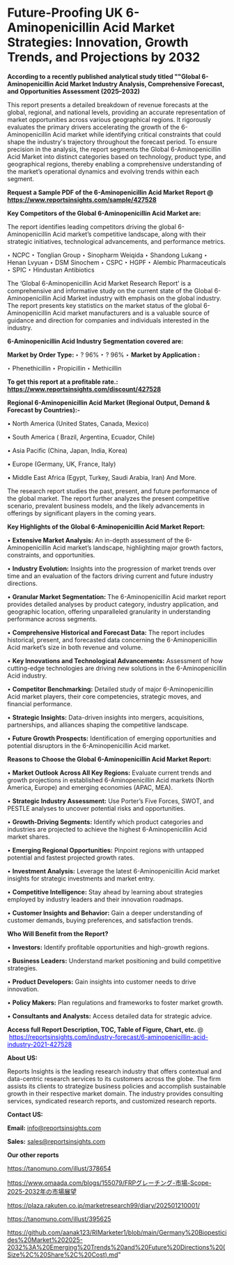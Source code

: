 # Future-Proofing UK 6-Aminopenicillin Acid Market Strategies: Innovation, Growth Trends, and Projections by 2032

<strong>According to a recently published analytical study titled ""Global 6-Aminopenicillin Acid Market Industry Analysis, Comprehensive Forecast, and Opportunities Assessment (2025–2032)</strong>

This report presents a detailed breakdown of revenue forecasts at the global, regional, and national levels, providing an accurate representation of market opportunities across various geographical regions. It rigorously evaluates the primary drivers accelerating the growth of the 6-Aminopenicillin Acid market while identifying critical constraints that could shape the industry's trajectory throughout the forecast period. To ensure precision in the analysis, the report segments the Global 6-Aminopenicillin Acid Market into distinct categories based on technology, product type, and geographical regions, thereby enabling a comprehensive understanding of the market’s operational dynamics and evolving trends within each segment.

<strong>Request a Sample PDF of the 6-Aminopenicillin Acid Market Report </strong><strong>@<a href=https://www.reportsinsights.com/sample/427528 style=color:#0000ff;> https://www.reportsinsights.com/sample/427528</a></strong></font>

<strong>Key Competitors of the Global 6-Aminopenicillin Acid Market are:</strong>

The report identifies leading competitors driving the global 6-Aminopenicillin Acid market’s competitive landscape, along with their strategic initiatives, technological advancements, and performance metrics.

‣ NCPC
‣ Tonglian Group
‣ Sinopharm Weiqida
‣ Shandong Lukang
‣ Henan Lvyuan
‣ DSM Sinochem
‣ CSPC
‣ HGPF
‣ Alembic Pharmaceuticals
‣ SPIC
‣ Hindustan Antibiotics

The ‘Global 6-Aminopenicillin Acid Market Research Report’ is a comprehensive and informative study on the current state of the Global 6-Aminopenicillin Acid Market industry with emphasis on the global industry. The report presents key statistics on the market status of the global 6-Aminopenicillin Acid market manufacturers and is a valuable source of guidance and direction for companies and individuals interested in the industry.

<strong>6-Aminopenicillin Acid Industry Segmentation covered are:</strong>

<strong>Market by Order Type: </strong>
‣ ? 96%
‣ ? 96%
‣ 
<strong>Market by Application :</strong>

‣ Phenethicillin
‣ Propicillin
‣ Methicillin

<strong>To get this report at a profitable rate.: <a href=https://www.reportsinsights.com/discount/427528 style=color:#0000ff;>https://www.reportsinsights.com/discount/427528</a></strong></font>

<strong>Regional 6-Aminopenicillin Acid Market (Regional Output, Demand &amp; Forecast by Countries):-</strong>

• North America (United States, Canada, Mexico)

• South America ( Brazil, Argentina, Ecuador, Chile)

• Asia Pacific (China, Japan, India, Korea)

• Europe (Germany, UK, France, Italy)

• Middle East Africa (Egypt, Turkey, Saudi Arabia, Iran) And More.

The research report studies the past, present, and future performance of the global market. The report further analyzes the present competitive scenario, prevalent business models, and the likely advancements in offerings by significant players in the coming years.

<strong>Key Highlights of the Global 6-Aminopenicillin Acid Market Report:</strong>

• <strong>Extensive Market Analysis:</strong> An in-depth assessment of the 6-Aminopenicillin Acid market’s landscape, highlighting major growth factors, constraints, and opportunities.

• <strong>Industry Evolution:</strong> Insights into the progression of market trends over time and an evaluation of the factors driving current and future industry directions.

• <strong>Granular Market Segmentation:</strong> The 6-Aminopenicillin Acid market report provides detailed analyses by product category, industry application, and geographic location, offering unparalleled granularity in understanding performance across segments.

• <strong>Comprehensive Historical and Forecast Data:</strong> The report includes historical, present, and forecasted data concerning the 6-Aminopenicillin Acid market’s size in both revenue and volume.

• <strong>Key Innovations and Technological Advancements:</strong> Assessment of how cutting-edge technologies are driving new solutions in the 6-Aminopenicillin Acid industry.

• <strong>Competitor Benchmarking:</strong> Detailed study of major 6-Aminopenicillin Acid market players, their core competencies, strategic moves, and financial performance.

• <strong>Strategic Insights:</strong> Data-driven insights into mergers, acquisitions, partnerships, and alliances shaping the competitive landscape.

• <strong>Future Growth Prospects:</strong> Identification of emerging opportunities and potential disruptors in the 6-Aminopenicillin Acid market.

<strong>Reasons to Choose the Global 6-Aminopenicillin Acid Market Report:</strong>

• <strong>Market Outlook Across All Key Regions:</strong> Evaluate current trends and growth projections in established 6-Aminopenicillin Acid markets (North America, Europe) and emerging economies (APAC, MEA).

• <strong>Strategic Industry Assessment:</strong> Use Porter’s Five Forces, SWOT, and PESTLE analyses to uncover potential risks and opportunities.

• <strong>Growth-Driving Segments:</strong> Identify which product categories and industries are projected to achieve the highest 6-Aminopenicillin Acid market shares.

• <strong>Emerging Regional Opportunities:</strong> Pinpoint regions with untapped potential and fastest projected growth rates.

• <strong>Investment Analysis:</strong> Leverage the latest 6-Aminopenicillin Acid market insights for strategic investments and market entry.

• <strong>Competitive Intelligence:</strong> Stay ahead by learning about strategies employed by industry leaders and their innovation roadmaps.

• <strong>Customer Insights and Behavior:</strong> Gain a deeper understanding of customer demands, buying preferences, and satisfaction trends.

<strong>Who Will Benefit from the Report?</strong>

• <strong>Investors:</strong> Identify profitable opportunities and high-growth regions.

• <strong>Business Leaders:</strong> Understand market positioning and build competitive strategies.

• <strong>Product Developers:</strong> Gain insights into customer needs to drive innovation.

• <strong>Policy Makers:</strong> Plan regulations and frameworks to foster market growth.

• <strong>Consultants and Analysts:</strong> Access detailed data for strategic advice.
</ul>
<strong>Access full Report Description, TOC, Table of Figure, Chart, etc. </strong>@  <a href=https://reportsinsights.com/industry-forecast/6-aminopenicillin-acid-industry-2021-427528 style=color:#0000ff;>https://reportsinsights.com/industry-forecast/6-aminopenicillin-acid-industry-2021-427528</a></font>

<strong><strong>About US</strong>:</strong>

Reports Insights is the leading research industry that offers contextual and data-centric research services to its customers across the globe. The firm assists its clients to strategize business policies and accomplish sustainable growth in their respective market domain. The industry provides consulting services, syndicated research reports, and customized research reports.

<strong>Contact US:</strong>

<p class=""""><b>Email:</b> <a href=mailto:info@reportsinsights.com>info@reportsinsights.com</a></p>
<p class=""""><b>Sales:</b> <a href=mailto:sales@reportsinsights.com>sales@reportsinsights.com</a></p>

<strong>Our other reports</strong>

<a href=https://tanomuno.com/illust/378654>https://tanomuno.com/illust/378654</a>

<a href=https://www.omaada.com/blogs/155079/FRPグレーチング-市場-Scope-2025-2032年の市場展望>https://www.omaada.com/blogs/155079/FRPグレーチング-市場-Scope-2025-2032年の市場展望</a>

<a href=https://plaza.rakuten.co.jp/marketresearch99/diary/202501210001/>https://plaza.rakuten.co.jp/marketresearch99/diary/202501210001/</a>

<a href=https://tanomuno.com/illust/395625>https://tanomuno.com/illust/395625</a>

<a href=https://github.com/aanak123/RIMarketer1/blob/main/Germany%20Biopesticides%20Market%202025-2032%3A%20Emerging%20Trends%20and%20Future%20Directions%20(Size%2C%20Share%2C%20Cost).md>https://github.com/aanak123/RIMarketer1/blob/main/Germany%20Biopesticides%20Market%202025-2032%3A%20Emerging%20Trends%20and%20Future%20Directions%20(Size%2C%20Share%2C%20Cost).md</a>"
